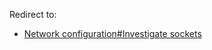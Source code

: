 Redirect to:

*   [Network configuration#Investigate sockets](/index.php/Network_configuration#Investigate_sockets "Network configuration")